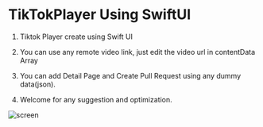 # TikTokPlayer Using SwiftUI

1. Tiktok Player create using Swift UI

2. You can use any remote video link, just edit the video url in contentData Array

3. You can add Detail Page and Create Pull Request using any dummy data(json).

4. Welcome for any suggestion and optimization.

![screen](https://user-images.githubusercontent.com/18596963/83344261-e5a0f280-a321-11ea-8c48-9a2bc4c504a0.png)
